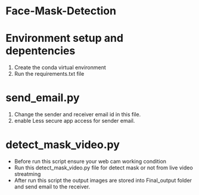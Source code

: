 # Face-Mask-Detection

# Environment setup and depentencies

1. Create the conda virtual environment
2. Run the requirements.txt file


# send_email.py

1. Change the sender and receiver email id in this file.
2. enable Less secure app access for sender email.


# detect_mask_video.py

* Before run this script ensure your web cam working condition
* Run this detect_mask_video.py file for detect mask or not from live video streatming
* After run this script the output images are stored into Final_output folder and send email to the receiver.






